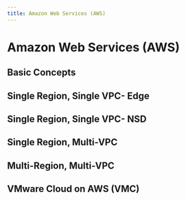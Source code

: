 ```yaml
---
title: Amazon Web Services (AWS)
---
```


# Amazon Web Services (AWS)

## Basic Concepts
## Single Region, Single VPC- Edge
## Single Region, Single VPC- NSD
## Single Region, Multi-VPC
## Multi-Region, Multi-VPC
## VMware Cloud on AWS (VMC)